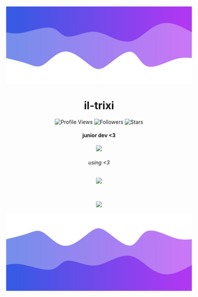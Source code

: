 ![Header](./header.png)

<h1 align="center">il-trixi</h1>
<a href="https://github.com/il-trixi"></a>

<p align="center">
  <img height="25" src="https://api.visitorbadge.io/api/VisitorHit?user=il-trixi&countColorcountColor&countColor=%23006EFF" alt="Profile Views"/>
  <img height="25" src="https://img.shields.io/github/followers/il-trixi?color=4a12ba&style=for-the-badge&logo=github&label=Follow" alt="Followers"/>
  <img height="25" src="https://img.shields.io/github/stars/il-trixi?color=f429ff&style=for-the-badge&logo=github&label=Stars" alt="Stars"/>
</p>
<h4 align="center"> junior dev <3 </h5>
<p align="center">
           <img src="https://skillicons.dev/icons?i=nodejs,dotnet,cs,"/>
</p>
<h6 align="center"> using <3 </h6>
<p align="center">
           <img src="https://skillicons.dev/icons?i=visualstudio,vscode,"/>
</p>
<br>

<p align="center">
  <img src="https://github-readme-stats.vercel.app/api/?username=il-trixi&title_color=674fc9&text_color=9f9f9f&show_icons=true&bg_color=00000000&hide_border=true&icon_color=674fc9&hide_title=true&count_private=true" />
</p>

![Footer](./footer.png)
